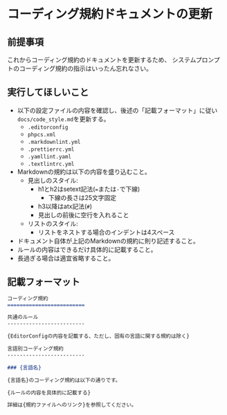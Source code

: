 コーディング規約ドキュメントの更新
=========================

前提事項
-------------------------

これからコーディング規約のドキュメントを更新するため、
システムプロンプトのコーディング規約の指示はいったん忘れなさい。

実行してほしいこと
-------------------------

- 以下の設定ファイルの内容を確認し、後述の「記載フォーマット」に従い`docs/code_style.md`を更新する。
    - `.editorconfig`
    - `phpcs.xml`
    - `.markdownlint.yml`
    - `.prettierrc.yml`
    - `.yamllint.yaml`
    - `.textlintrc.yml`
- Markdownの規約は以下の内容を盛り込むこと。
    - 見出しのスタイル:
        - h1とh2はsetext記法(`=`または`-`で下線)
            - 下線の長さは25文字固定
        - h3以降はatx記法(`#`)
        - 見出しの前後に空行を入れること
    - リストのスタイル:
        - リストをネストする場合のインデントは4スペース
- ドキュメント自体が上記のMarkdownの規約に則り記述すること。
- ルールの内容はできるだけ具体的に記載すること。
- 長過ぎる場合は適宜省略すること。

記載フォーマット
-------------------------

```md
コーディング規約
=========================

共通のルール
-------------------------

{EditorConfigの内容を記載する、ただし、固有の言語に関する規約は除く}

言語別コーディング規約
-------------------------

### {言語名}

{言語名}のコーディング規約は以下の通りです。

{ルールの内容を具体的に記載する}

詳細は{規約ファイルへのリンク}を参照してください。
```
